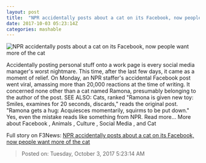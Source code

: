 ```yaml
---
layout: post
title:  "NPR accidentally posts about a cat on its Facebook, now people want more of the cat"
date: 2017-10-03 05:23:14Z
categories: mashable
---
```


![NPR accidentally posts about a cat on its Facebook, now people want more of the cat](https://i.amz.mshcdn.com/9yOp-Jz-gZQJ1Xu5DOO56BGTBCs=/1200x630/2017%2F10%2F03%2F24%2F8ca897cf1b1744a98ed7a94c140f9152.80f10.jpg)

Accidentally posting personal stuff onto a work page is every social media manager's worst nightmare. This time, after the last few days, it came as a moment of relief. On Monday, an NPR staffer's accidental Facebook post went viral, amassing more than 20,000 reactions at the time of writing. It concerned none other than a cat named Ramona, presumably belonging to the author of the post. SEE ALSO: Cats, ranked "Ramona is given new toy: Smiles, examines for 20 seconds, discards," reads the original post. "Ramona gets a hug: Acquiesces momentarily, squirms to be put down." Yes, even the mistake reads like something from NPR. Read more... More about Facebook , Animals , Culture , Social Media , and Cat


Full story on F3News: [NPR accidentally posts about a cat on its Facebook, now people want more of the cat](http://www.f3nws.com/n/cTsRg)

> Posted on: Tuesday, October 3, 2017 5:23:14 AM
